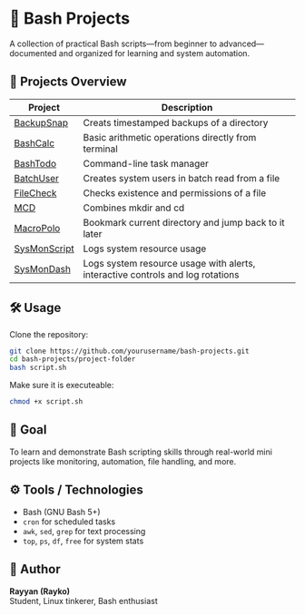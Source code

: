 # 🐚 Bash Projects
A collection of practical Bash scripts—from beginner to advanced—documented and organized for learning and system automation.


## 📂 Projects Overview

| Project | Description |
|--------|-------------|
| [BackupSnap](./BackupSnap/backup.sh)     | Creats timestamped backups of a directory |
| [BashCalc](./BashCalc/calculator.sh)   | Basic arithmetic operations directly from terminal |
| [BashTodo](./BashTodo/todo.sh)         | Command-line task manager |
| [BatchUser](./BatchUser/userLog.sh)     | Creates system users in batch read from a file |
| [FileCheck](./FileCheck/fileCheck.sh)   | Checks existence and permissions of a file |
| [MCD](./MCD/mcd.sh)               | Combines mkdir and cd |
| [MacroPolo](./MacroPolo/marcoPolo.sh)   | Bookmark current directory and jump back to it later |
| [SysMonScript](./SysMonScript/sysMon.sh)   | Logs system resource usage |
| [SysMonDash](./SysMonDash/dash.sh)   | Logs system resource usage with alerts, interactive controls and log rotations |


## 🛠️ Usage

Clone the repository:

```bash
git clone https://github.com/yourusername/bash-projects.git
cd bash-projects/project-folder
bash script.sh
```

Make sure it is executeable:

```bash
chmod +x script.sh
``` 

## 🎯 Goal

To learn and demonstrate Bash scripting skills through real-world mini projects like monitoring, automation, file handling, and more.


## ⚙️ Tools / Technologies

- Bash (GNU Bash 5+)
- `cron` for scheduled tasks
- `awk`, `sed`, `grep` for text processing
- `top`, `ps`, `df`, `free` for system stats


## 👤 Author

**Rayyan (Rayko)**  
Student, Linux tinkerer, Bash enthusiast
